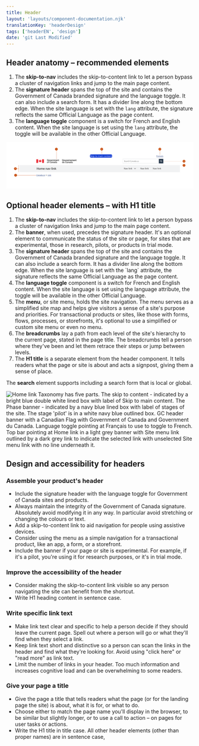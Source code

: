 ```yaml
---
title: Header
layout: 'layouts/component-documentation.njk'
translationKey: 'headerDesign'
tags: ['headerEN', 'design']
date: 'git Last Modified'
---
```


## Header anatomy – recommended elements

<ol class="anatomy-list">
  <li>The <strong>skip-to-nav</strong> includes the skip-to-content link to let a person bypass a cluster of navigation links and jump to the main page content.</li>
  <li>The <strong>signature header</strong> spans the top of the site and contains the Government of Canada branded signature and the language toggle. It can also include a search form. It has a divider line along the bottom edge. When the site language is set with the <code>lang</code> attribute, the signature reflects the same Official Language as the page content.</li>
  <li>The <strong>language toggle</strong> component is a switch for French and English content. When the site language is set using the <code>lang</code> attribute, the toggle will be available in the other Official Language.</li>
</ol>

<img class="b-sm b-default p-300" src="/images/en/components/anatomy/gcds-header-anatomy-recommended.svg" alt="Home link Taxonomy has three parts. The skip to content - indicated by a bright blue double white lined box with label of Skip to main content. GC header banner with a Canadian Flag with Government of Canada  and Government du Canada. Language toggle pointing at Français to use to toggle to French. Top bar pointing at Home link in a light grey banner with Site menu link outlined by a dark grey link to indicate the selected link with unselected Site menu link with no line underneath it."/>

## Optional header elements – with H1 title

<ol class="anatomy-list">
  <li>The <strong>skip-to-nav</strong> includes the skip-to-content link to let a person bypass a cluster of navigation links and jump to the main page content.</li>
  <li>The <strong>banner</strong>, when used, precedes the signature header. It's an optional element to communicate the status of the site or page, for sites that are experimental, those in research, pilots, or products in trial mode.</li>
  <li>The <strong>signature header</strong> spans the top of the site and contains the Government of Canada branded signature and the language toggle. It can also include a search form. It has a divider line along the bottom edge. When the site language is set with the `lang` attribute, the signature reflects the same Official Language as the page content.</li>
  <li>The <strong>language toggle</strong> component is a switch for French and English content. When the site language is set using the language attribute, the toggle will be available in the other Official Language.</li>
  <li>The <strong>menu</strong>, or site menu, holds the site navigation. The menu serves as a simplified site map and helps give visitors a sense of a site's purpose and priorities. For transactional products or sites, like those with forms, flows, processes, or storefronts, it's optional to use a simplified or custom site menu or even no menu.</li>
  <li>The <strong>breadcrumbs</strong> lay a path from each level of the site's hierarchy to the current page, stated in the page title. The breadcrumbs tell a person where they've been and let them retrace their steps or jump between levels.</li>
  <li>The <strong>H1 title</strong> is a separate element from the header component. It tells readers what the page or site is about and acts a signpost, giving them a sense of place.</li>
</ol>

The **search** element supports including a search form that is local or global.

<img class="b-sm b-default p-300" src="/images/en/components/anatomy/gcds-header-anatomy-optional.svg" alt="Home link Taxonomy has five parts. The skip to content - indicated by a bright blue double white lined box with label of Skip to main content. The Phase banner - indicated by a navy blue lined box with label of stages of the site. The stage 'pilot' is in a white navy blue outlined box. GC header banner with a Canadian Flag with Government of Canada  and Government du Canada. Language toggle pointing at Français to use to toggle to French. Top bar pointing at Home link in a light grey banner with Site menu link outlined by a dark grey link to indicate the selected link with unselected Site menu link with no line underneath it."/>

## Design and accessibility for headers

### Assemble your product's header

- Include the signature header with the language toggle for Government of Canada sites and products.
- Always maintain the integrity of the Government of Canada signature. Absolutely avoid modifying it in any way. In particular avoid stretching or changing the colours or text.
- Add a skip-to-content link to aid navigation for people using assistive devices.
- Consider using the menu as a simple navigation for a transactional product, like an app, a form, or a storefront.
- Include the banner if your page or site is experimental. For example, if it's a pilot, you're using it for research purposes, or it's in trial mode.

### Improve the accessibility of the header

- Consider making the skip-to-content link visible so any person navigating the site can benefit from the shortcut.
- Write H1 heading content in sentence case.

### Write specific link text

- Make link text clear and specific to help a person decide if they should leave the current page. Spell out where a person will go or what they'll find when they select a link.
- Keep link text short and distinctive so a person can scan the links in the header and find what they're looking for. Avoid using "click here" or "read more" as link text.
- Limit the number of links in your header. Too much information and increases cognitive load and can be overwhelming to some readers.

### Give your page a title

- Give the page a title that tells readers what the page (or for the landing page the site) is about, what it is for, or what to do.
- Choose either to match the page name you'll display in the browser, to be similar but slightly longer, or to use a call to action – on pages for user tasks or actions.
- Write the H1 title in title case. All other header elements (other than proper names) are in sentence case,
